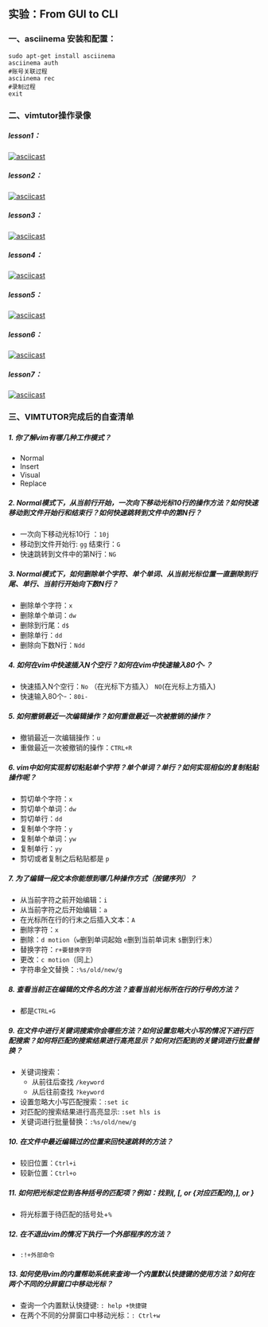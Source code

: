 ## 实验：From GUI to CLI
### 一、asciinema 安装和配置：  
```
sudo apt-get install asciinema
asciinema auth
#账号关联过程
asciinema rec
#录制过程
exit
```
### 二、vimtutor操作录像
##### lesson1：  
[![asciicast](https://asciinema.org/a/66NGsmdMJMc2EGLaHLjf06RPl.png)](https://asciinema.org/a/66NGsmdMJMc2EGLaHLjf06RPl4)
##### lesson2：  
[![asciicast](https://asciinema.org/a/YyyZB0y9lE7NwAtdTi4HrrOqi.png)](https://asciinema.org/a/YyyZB0y9lE7NwAtdTi4HrrOqi)  
##### lesson3：  
[![asciicast](https://asciinema.org/a/ySbK1t3r4cT1wp2Myw36BUXmE.png)](https://asciinema.org/a/ySbK1t3r4cT1wp2Myw36BUXmE)  
##### lesson4：  
[![asciicast](https://asciinema.org/a/p2yVDvbwDKg2zXQPSG8x8gdti.png)](https://asciinema.org/a/p2yVDvbwDKg2zXQPSG8x8gdti)
##### lesson5：  
[![asciicast](https://asciinema.org/a/KBe6AVyCcB2crqbZW4tF3ve0g.png)](https://asciinema.org/a/KBe6AVyCcB2crqbZW4tF3ve0g)
##### lesson6：  
[![asciicast](https://asciinema.org/a/66NGsmdMJMc2EGLaHLjf06RPl.png)](https://asciinema.org/a/66NGsmdMJMc2EGLaHLjf06RPl4)
<script src="https://asciinema.org/a/psg6IXLs2OtMmoabfZgD39bCT " id="lesson6" async></script>  
##### lesson7：  
[![asciicast](https://asciinema.org/a/66NGsmdMJMc2EGLaHLjf06RPl.png)](https://asciinema.org/a/66NGsmdMJMc2EGLaHLjf06RPl4)
<script src="https://asciinema.org/a/F8zP7XnYPplGBHQaI7Lr3yfCJ " id="lesson7" async></script> 
  
### 三、VIMTUTOR完成后的自查清单
##### 1. 你了解vim有哪几种工作模式？
* Normal
* Insert
* Visual
* Replace
##### 2. Normal模式下，从当前行开始，一次向下移动光标10行的操作方法？如何快速移动到文件开始行和结束行？如何快速跳转到文件中的第N行？
* 一次向下移动光标10行 ：```10j```
* 移动到文件开始行: ```gg```   结束行：```G```
* 快速跳转到文件中的第N行：```NG```
##### 3. Normal模式下，如何删除单个字符、单个单词、从当前光标位置一直删除到行尾、单行、当前行开始向下数N行？
* 删除单个字符：```x```
* 删除单个单词：```dw```
* 删除到行尾：```d$```
* 删除单行：```dd```
* 删除向下数N行：```Ndd```
##### 4. 如何在vim中快速插入N个空行？如何在vim中快速输入80个-？
* 快速插入N个空行：```No``` （在光标下方插入） ```NO```(在光标上方插入)
* 快速输入80个-：```80i-```
##### 5. 如何撤销最近一次编辑操作？如何重做最近一次被撤销的操作？
* 撤销最近一次编辑操作：```u```
* 重做最近一次被撤销的操作：```CTRL+R```
##### 6. vim中如何实现剪切粘贴单个字符？单个单词？单行？如何实现相似的复制粘贴操作呢？
* 剪切单个字符：```x```
* 剪切单个单词：```dw```
* 剪切单行：```dd```
* 复制单个字符：```y```
* 复制单个单词：```yw```
* 复制单行：```yy```
* 剪切或者复制之后粘贴都是 ```p```
##### 7. 为了编辑一段文本你能想到哪几种操作方式（按键序列）？
* 从当前字符之前开始编辑：```i```
* 从当前字符之后开始编辑：```a```
* 在光标所在行的行末之后插入文本：```A```
* 删除字符：```x```
* 删除：```d motion```（```w```删到单词起始 ```e```删到当前单词末 ```$```删到行末）
* 替换字符：```r+要替换字符```
* 更改：```c motion```（同上）
* 字符串全文替换：```:%s/old/new/g```
##### 8. 查看当前正在编辑的文件名的方法？查看当前光标所在行的行号的方法？
* 都是```CTRL+G```
##### 9. 在文件中进行关键词搜索你会哪些方法？如何设置忽略大小写的情况下进行匹配搜索？如何将匹配的搜索结果进行高亮显示？如何对匹配到的关键词进行批量替换？
* 关键词搜索：
   * 从前往后查找 ```/keyword``` 
   * 从后往前查找 ```?keyword```
* 设置忽略大小写匹配搜索：```:set ic```
* 对匹配的搜索结果进行高亮显示: ```:set hls is```
* 关键词进行批量替换：```:%s/old/new/g```
##### 10. 在文件中最近编辑过的位置来回快速跳转的方法？
* 较旧位置：```Ctrl+i```
* 较新位置：```Ctrl+o```
##### 11. 如何把光标定位到各种括号的匹配项？例如：找到(, [, or {对应匹配的),], or }
* 将光标置于待匹配的括号处+```%```
##### 12. 在不退出vim的情况下执行一个外部程序的方法？
* ```:!+外部命令```
##### 13. 如何使用vim的内置帮助系统来查询一个内置默认快捷键的使用方法？如何在两个不同的分屏窗口中移动光标？
* 查询一个内置默认快捷键:  ```: help +快捷键```
* 在两个不同的分屏窗口中移动光标：```: Ctrl+w```
